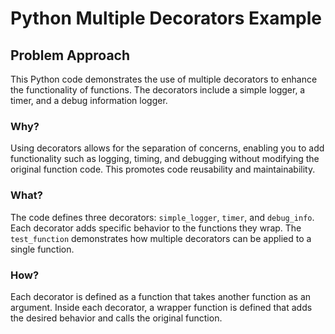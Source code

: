 # Python Multiple Decorators Example

<div class="content">

## Problem Approach

This Python code demonstrates the use of multiple decorators to enhance the functionality of functions. The decorators include a simple logger, a timer, and a debug information logger.

### Why?

Using decorators allows for the separation of concerns, enabling you to add functionality such as logging, timing, and debugging without modifying the original function code. This promotes code reusability and maintainability.

### What?

The code defines three decorators: `simple_logger`, `timer`, and `debug_info`. Each decorator adds specific behavior to the functions they wrap. The `test_function` demonstrates how multiple decorators can be applied to a single function.

### How?

Each decorator is defined as a function that takes another function as an argument. Inside each decorator, a wrapper function is defined that adds the desired behavior and calls the original function.
